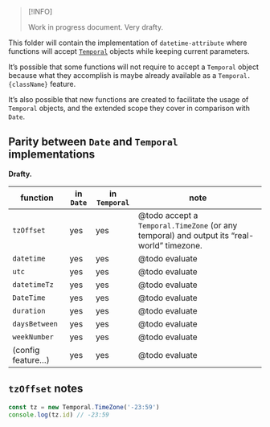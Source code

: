 > [!INFO]  
>
> Work in progress document. Very drafty.

This folder will contain the implementation of `datetime-attribute` where functions will accept [`Temporal`](https://tc39.es/proposal-temporal/docs) objects while keeping current parameters.

It’s possible that some functions will not require to accept a `Temporal` object because what they accomplish is maybe already available as a `Temporal.{className}` feature.

It’s also possible that new functions are created to facilitate the usage of `Temporal` objects, and the extended scope they cover in comparison with `Date`.

## Parity between `Date` and `Temporal` implementations

**Drafty.**

function | in `Date` | in `Temporal` | note
---|---|---|---
`tzOffset` | yes | yes | @todo accept a `Temporal.TimeZone` (or any temporal) and output its “real-world” timezone.
`datetime` | yes | yes | @todo evaluate
`utc` | yes | yes | @todo evaluate
`datetimeTz` | yes | yes | @todo evaluate
`DateTime` | yes | yes | @todo evaluate
`duration` | yes | yes | @todo evaluate
`daysBetween` | yes | yes | @todo evaluate
`weekNumber` | yes | yes | @todo evaluate
(config feature…)| yes | yes | @todo evaluate

## `tzOffset` notes

```js
const tz = new Temporal.TimeZone('-23:59')
console.log(tz.id) // -23:59
```
